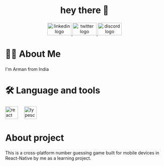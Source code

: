 <h1 align="center">hey there 👋</h1>

###

<div align="center">
  <a href="https://www.linkedin.com/in/arman-29001a259/" target="_blank">
    <img src="https://raw.githubusercontent.com/maurodesouza/profile-readme-generator/master/src/assets/icons/social/linkedin/default.svg" width="76" height="40" alt="linkedin logo"  />
  </a>
  <a href="https://twitter.com/theaiemperor" target="_blank">
    <img src="https://raw.githubusercontent.com/maurodesouza/profile-readme-generator/master/src/assets/icons/social/twitter/default.svg" width="76" height="40" alt="twitter logo"  />
  </a>
  <a href="https://discord.gg/Jt67zUCP" target="_blank">
    <img src="https://raw.githubusercontent.com/maurodesouza/profile-readme-generator/master/src/assets/icons/social/discord/default.svg" width="76" height="40" alt="discord logo"  />
  </a>
</div>

###

<h1 align="left">👩‍💻  About Me</h1>

###

<p align="left">I'm Arman from India</p>

###

<p align="left"></p>

###

<h1 align="left">🛠 Language and tools</h1>

###

<div align="left">
  <img src="https://cdn.jsdelivr.net/gh/devicons/devicon/icons/react/react-original.svg" height="40" alt="react logo"  />
  <img width="12" />
  <img src="https://cdn.jsdelivr.net/gh/devicons/devicon/icons/typescript/typescript-original.svg" height="40" alt="typescript logo"  />
</div>

###

<p align="left"></p>

###

<h1 align="left">About project</h1>

###

<p align="left">This is a cross-platform number guessing game built for mobile devices in React-Native by me as a learning project.</p>
 
###
